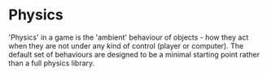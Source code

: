 Physics
=======

'Physics' in a game is the 'ambient' behaviour of objects - how they act when they are
not under any kind of control (player or computer). The default set of behaviours are
designed to be a minimal starting point rather than a full physics library.

